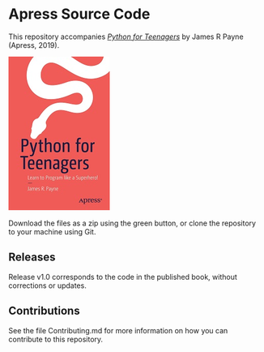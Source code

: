 # Apress Source Code

This repository accompanies [*Python for Teenagers*](https://www.apress.com/9781484245491) by James R Payne (Apress, 2019).

[comment]: #cover
![Cover image](9781484245491.jpg)

Download the files as a zip using the green button, or clone the repository to your machine using Git.

## Releases

Release v1.0 corresponds to the code in the published book, without corrections or updates.

## Contributions

See the file Contributing.md for more information on how you can contribute to this repository.
